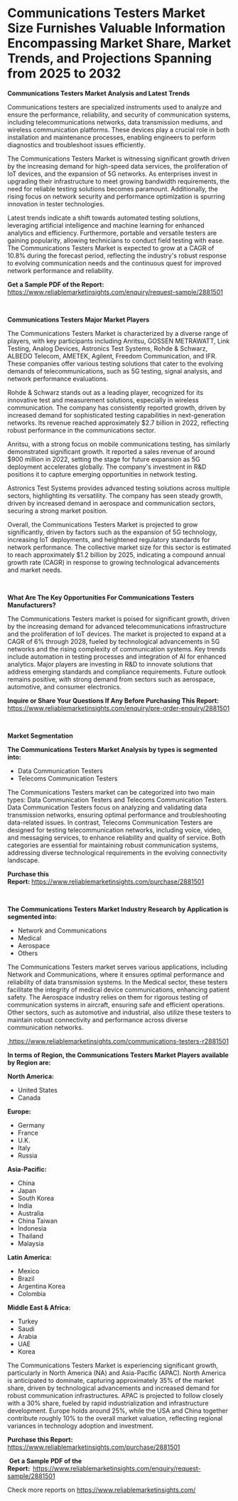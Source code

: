 <p><h1>Communications Testers Market Size Furnishes Valuable Information Encompassing Market Share, Market Trends, and Projections Spanning from 2025 to 2032</h1></p><p><strong>Communications Testers Market Analysis and Latest Trends</strong></p>
<p><p>Communications testers are specialized instruments used to analyze and ensure the performance, reliability, and security of communication systems, including telecommunications networks, data transmission mediums, and wireless communication platforms. These devices play a crucial role in both installation and maintenance processes, enabling engineers to perform diagnostics and troubleshoot issues efficiently.</p><p>The Communications Testers Market is witnessing significant growth driven by the increasing demand for high-speed data services, the proliferation of IoT devices, and the expansion of 5G networks. As enterprises invest in upgrading their infrastructure to meet growing bandwidth requirements, the need for reliable testing solutions becomes paramount. Additionally, the rising focus on network security and performance optimization is spurring innovation in tester technologies.</p><p>Latest trends indicate a shift towards automated testing solutions, leveraging artificial intelligence and machine learning for enhanced analytics and efficiency. Furthermore, portable and versatile testers are gaining popularity, allowing technicians to conduct field testing with ease. The Communications Testers Market is expected to grow at a CAGR of 10.8% during the forecast period, reflecting the industry's robust response to evolving communication needs and the continuous quest for improved network performance and reliability.</p></p>
<p><strong>Get a Sample PDF of the Report:&nbsp;</strong> <a href="https://www.reliablemarketinsights.com/enquiry/request-sample/2881501?utm_campaign=3011&utm_medium=2&utm_source=Github&utm_content=ia&utm_term=12032025&utm_id=communications-testers">https://www.reliablemarketinsights.com/enquiry/request-sample/2881501</a></p>
<p>&nbsp;</p>
<p><strong>Communications Testers Major Market Players</strong></p>
<p><p>The Communications Testers Market is characterized by a diverse range of players, with key participants including Anritsu, GOSSEN METRAWATT, Link Testing, Analog Devices, Astronics Test Systems, Rohde & Schwarz, ALBEDO Telecom, AMETEK, Agilent, Freedom Communication, and IFR. These companies offer various testing solutions that cater to the evolving demands of telecommunications, such as 5G testing, signal analysis, and network performance evaluations.</p><p>Rohde & Schwarz stands out as a leading player, recognized for its innovative test and measurement solutions, especially in wireless communication. The company has consistently reported growth, driven by increased demand for sophisticated testing capabilities in next-generation networks. Its revenue reached approximately $2.7 billion in 2022, reflecting robust performance in the communications sector.</p><p>Anritsu, with a strong focus on mobile communications testing, has similarly demonstrated significant growth. It reported a sales revenue of around $900 million in 2022, setting the stage for future expansion as 5G deployment accelerates globally. The company's investment in R&D positions it to capture emerging opportunities in network testing.</p><p>Astronics Test Systems provides advanced testing solutions across multiple sectors, highlighting its versatility. The company has seen steady growth, driven by increased demand in aerospace and communication sectors, securing a strong market position.</p><p>Overall, the Communications Testers Market is projected to grow significantly, driven by factors such as the expansion of 5G technology, increasing IoT deployments, and heightened regulatory standards for network performance. The collective market size for this sector is estimated to reach approximately $1.2 billion by 2025, indicating a compound annual growth rate (CAGR) in response to growing technological advancements and market needs.</p></p>
<p>&nbsp;</p>
<p><strong>What Are The Key Opportunities For Communications Testers Manufacturers?</strong></p>
<p><p>The Communications Testers market is poised for significant growth, driven by the increasing demand for advanced telecommunications infrastructure and the proliferation of IoT devices. The market is projected to expand at a CAGR of 6% through 2028, fueled by technological advancements in 5G networks and the rising complexity of communication systems. Key trends include automation in testing processes and integration of AI for enhanced analytics. Major players are investing in R&D to innovate solutions that address emerging standards and compliance requirements. Future outlook remains positive, with strong demand from sectors such as aerospace, automotive, and consumer electronics.</p></p>
<p><strong>Inquire or Share Your Questions If Any Before Purchasing This Report:</strong> <a href="https://www.reliablemarketinsights.com/enquiry/pre-order-enquiry/2881501?utm_campaign=3011&utm_medium=2&utm_source=Github&utm_content=ia&utm_term=12032025&utm_id=communications-testers">https://www.reliablemarketinsights.com/enquiry/pre-order-enquiry/2881501</a></p>
<p>&nbsp;</p>
<p><strong>Market Segmentation</strong></p>
<p><strong>The Communications Testers Market Analysis by types is segmented into:</strong></p>
<p><ul><li>Data Communication Testers</li><li>Telecoms Communication Testers</li></ul></p>
<p><p>The Communications Testers market can be categorized into two main types: Data Communication Testers and Telecoms Communication Testers. Data Communication Testers focus on analyzing and validating data transmission networks, ensuring optimal performance and troubleshooting data-related issues. In contrast, Telecoms Communication Testers are designed for testing telecommunication networks, including voice, video, and messaging services, to enhance reliability and quality of service. Both categories are essential for maintaining robust communication systems, addressing diverse technological requirements in the evolving connectivity landscape.</p></p>
<p><strong>Purchase this Report:&nbsp;</strong><a href="https://www.reliablemarketinsights.com/purchase/2881501?utm_campaign=3011&utm_medium=2&utm_source=Github&utm_content=ia&utm_term=12032025&utm_id=communications-testers">https://www.reliablemarketinsights.com/purchase/2881501</a></p>
<p>&nbsp;</p>
<p><strong>The Communications Testers Market Industry Research by Application is segmented into:</strong></p>
<p><ul><li>Network and Communications</li><li>Medical</li><li>Aerospace</li><li>Others</li></ul></p>
<p><p>The Communications Testers market serves various applications, including Network and Communications, where it ensures optimal performance and reliability of data transmission systems. In the Medical sector, these testers facilitate the integrity of medical device communications, enhancing patient safety. The Aerospace industry relies on them for rigorous testing of communication systems in aircraft, ensuring safe and efficient operations. Other sectors, such as automotive and industrial, also utilize these testers to maintain robust connectivity and performance across diverse communication networks.</p></p>
<p><a href="https://www.reliablemarketinsights.com/communications-testers-r2881501?utm_campaign=3011&utm_medium=2&utm_source=Github&utm_content=ia&utm_term=12032025&utm_id=communications-testers">&nbsp;https://www.reliablemarketinsights.com/communications-testers-r2881501</a></p>
<p><strong>In terms of Region, the Communications Testers Market Players available by Region are:</strong></p>
<p>
    <p> <strong> North America: </strong>
        <ul>
            <li>United States</li>
            <li>Canada</li>
        </ul>
        </p> 
    <p> <strong> Europe: </strong>
        <ul>
            <li>Germany</li>
            <li>France</li>
            <li>U.K.</li>
            <li>Italy</li>
            <li>Russia</li>
        </ul>
        </p> 
    <p> <strong> Asia-Pacific: </strong>
        <ul>
            <li>China</li>
            <li>Japan</li>
            <li>South Korea</li>
            <li>India</li>
            <li>Australia</li>
            <li>China Taiwan</li>
            <li>Indonesia</li>
            <li>Thailand</li>
            <li>Malaysia</li>
        </ul>
        </p> 
    <p> <strong> Latin America: </strong>
        <ul>
            <li>Mexico</li>
            <li>Brazil</li>
            <li>Argentina Korea</li>
            <li>Colombia</li>
        </ul>
        </p> 
    <p> <strong> Middle East & Africa: </strong>
        <ul>
            <li>Turkey</li>
            <li>Saudi</li>
            <li>Arabia</li>
            <li>UAE</li>
            <li>Korea</li>
        </ul>
    </p>
    </p>
<p><p>The Communications Testers Market is experiencing significant growth, particularly in North America (NA) and Asia-Pacific (APAC). North America is anticipated to dominate, capturing approximately 35% of the market share, driven by technological advancements and increased demand for robust communication infrastructures. APAC is projected to follow closely with a 30% share, fueled by rapid industrialization and infrastructure development. Europe holds around 25%, while the USA and China together contribute roughly 10% to the overall market valuation, reflecting regional variances in technology adoption and investment.</p></p>
<p><strong>Purchase this Report: </strong><a href="https://www.reliablemarketinsights.com/purchase/2881501?utm_campaign=3011&utm_medium=2&utm_source=Github&utm_content=ia&utm_term=12032025&utm_id=communications-testers">https://www.reliablemarketinsights.com/purchase/2881501</a></p>
<p>&nbsp;<strong>Get a Sample PDF of the Report:&nbsp;&nbsp;</strong><a href="https://www.reliablemarketinsights.com/enquiry/request-sample/2881501?utm_campaign=3011&utm_medium=2&utm_source=Github&utm_content=ia&utm_term=12032025&utm_id=communications-testers">https://www.reliablemarketinsights.com/enquiry/request-sample/2881501</a></p>
<p><strong></strong></p>
<p>Check more reports on <a href="https://www.reliablemarketinsights.com/?utm_campaign=3011&utm_medium=2&utm_source=Github&utm_content=ia&utm_term=12032025&utm_id=communications-testers">https://www.reliablemarketinsights.com/</a></p>